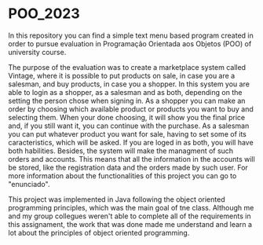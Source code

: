 # POO_2023

In this repository you can find a simple text menu based program created in order to pursue evaluation in Programação Orientada aos Objetos (POO) of university course.

The purpose of the evaluation was to create a marketplace system called Vintage, where it is possible to put products on sale, in case you are a salesman, and buy 
products, in case you a shopper.
In this system you are able to login as a shopper, as a salesman and as both, depending on the setting the person chose when signing in. 
As a shopper you can make an order by choosing which available product or products you want to buy and selecting them. When your done choosing, it will show you the
final price and, if you still want it, you can continue with the purchase.
As a salesman you can put whatever product you want for sale, having to set some of its caracteristics, which will be asked.
If you are loged in as both, you will have both habilities.
Besides, the system will make the managment of such orders and accounts. This means that all the information in the accounts will be stored, like the registration 
data and the orders made by such user. 
For more information about the functionalities of this project you can go to "enunciado".

This project was implemented in Java following the object oriented programming principles, which was the main goal of tne class.
Although me and my group collegues weren't able to complete all of the requirements in this assignament, the work that was done made me understand and learn a lot 
about the principles of object oriented programming.
